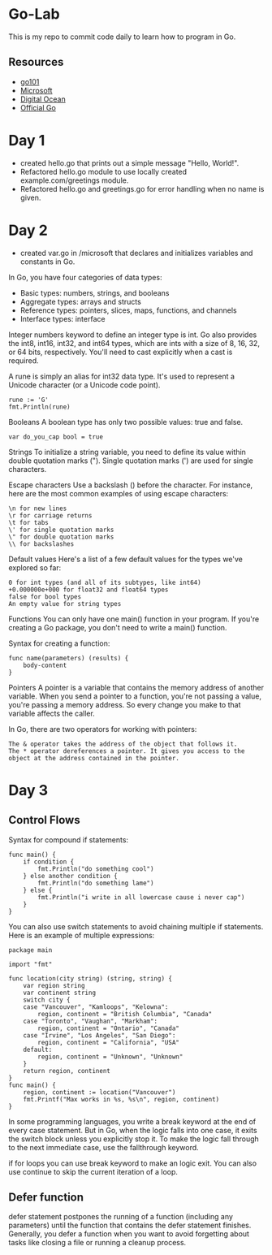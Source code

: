 # Go-Lab
This is my repo to commit code daily to learn how to program in Go.

## Resources
- [go101](https://go101.org/)
- [Microsoft](https://learn.microsoft.com/en-us/training/paths/go-first-steps/)
- [Digital Ocean](https://www.digitalocean.com/community/tutorial-series/how-to-code-in-go)
- [Official Go](https://go.dev/doc/tutorial/)


# Day 1
- created hello.go that prints out a simple message "Hello, World!".
- Refactored hello.go module to use locally created example.com/greetings module.
- Refactored hello.go and greetings.go for error handling when no name is given.

# Day 2
- created var.go in /microsoft that declares and initializes variables and constants in Go.

In Go, you have four categories of data types:
- Basic types: numbers, strings, and booleans
- Aggregate types: arrays and structs
- Reference types: pointers, slices, maps, functions, and channels
- Interface types: interface

Integer numbers
keyword to define an integer type is int. Go also provides the int8, int16, int32, and int64 types, which are ints with a size of 8, 16, 32, or 64 bits, respectively. You'll need to cast explicitly when a cast is required.

A rune is simply an alias for int32 data type. It's used to represent a Unicode character (or a Unicode code point).

    rune := 'G'
    fmt.Println(rune)

Booleans
A boolean type has only two possible values: true and false.
    
    var do_you_cap bool = true

Strings
To initialize a string variable, you need to define its value within double quotation marks ("). Single quotation marks (') are used for single characters.

Escape characters
Use a backslash (\) before the character. For instance, here are the most common examples of using escape characters:

    \n for new lines
    \r for carriage returns
    \t for tabs
    \' for single quotation marks
    \" for double quotation marks
    \\ for backslashes

Default values
Here's a list of a few default values for the types we've explored so far:

    0 for int types (and all of its subtypes, like int64)
    +0.000000e+000 for float32 and float64 types
    false for bool types
    An empty value for string types

Functions
You can only have one main() function in your program. If you're creating a Go package, you don't need to write a main() function.

Syntax for creating a function:

    func name(parameters) (results) {
        body-content
    }

Pointers
A pointer is a variable that contains the memory address of another variable. When you send a pointer to a function, you're not passing a value, you're passing a memory address. So every change you make to that variable affects the caller.

In Go, there are two operators for working with pointers:

    The & operator takes the address of the object that follows it.
    The * operator dereferences a pointer. It gives you access to the object at the address contained in the pointer.

# Day 3
## Control Flows
Syntax for compound if statements:

    func main() {
        if condition {
            fmt.Println("do something cool")
        } else another condition {
            fmt.Println("do something lame")
        } else {
            fmt.Println("i write in all lowercase cause i never cap")
        }
    }

You can also use switch statements to avoid chaining multiple if statements. Here is an example of multiple expressions:

    package main

    import "fmt"

    func location(city string) (string, string) {
        var region string
        var continent string
        switch city {
        case "Vancouver", "Kamloops", "Kelowna":
            region, continent = "British Columbia", "Canada"
        case "Toronto", "Vaughan", "Markham":
            region, continent = "Ontario", "Canada"
        case "Irvine", "Los Angeles", "San Diego":
            region, continent = "California", "USA"
        default:
            region, continent = "Unknown", "Unknown"
        }
        return region, continent
    }
    func main() {
        region, continent := location("Vancouver")
        fmt.Printf("Max works in %s, %s\n", region, continent)
    }

In some programming languages, you write a break keyword at the end of every case statement. But in Go, when the logic falls into one case, it exits the switch block unless you explicitly stop it. To make the logic fall through to the next immediate case, use the fallthrough keyword.

if for loops you can use break keyword to make an logic exit. You can also use continue to skip the current iteration of a loop.

## Defer function
defer statement postpones the running of a function (including any parameters) until the function that contains the defer statement finishes. Generally, you defer a function when you want to avoid forgetting about tasks like closing a file or running a cleanup process.

